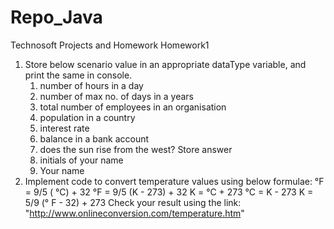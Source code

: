 # Repo_Java
Technosoft Projects and Homework
Homework1 
1) Store below scenario value in an appropriate dataType variable, and print the same in console.
	1. number of hours in a day
	2. number of max no. of days in a years
	3. total number of employees in an organisation
	4. population in a country
	5. interest rate
	6. balance in a bank account
	7. does the sun rise from the west? Store answer
	8. initials of your name
	9. Your name
2) Implement code to convert temperature values using below formulae:
°F = 9/5 ( °C) + 32
°F = 9/5 (K - 273) + 32
K = °C + 273
°C = K - 273
K = 5/9 (° F - 32) + 273
Check your result using the link: "http://www.onlineconversion.com/temperature.htm"
